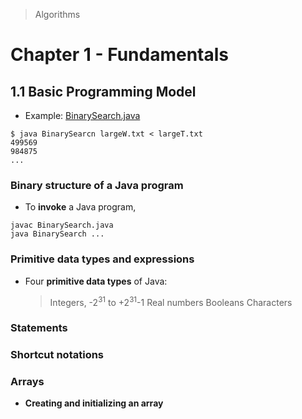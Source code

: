 > Algorithms

# Chapter 1 - Fundamentals

## 1.1 Basic Programming Model

* Example: [BinarySearch.java](BinarySearch.java)

```
$ java BinarySearcn largeW.txt < largeT.txt
499569
984875
...
```

### Binary structure of a Java program

* To **invoke** a Java program,

```
javac BinarySearch.java
java BinarySearch ...
```

### Primitive data types and expressions

* Four **primitive data types** of Java:

  > Integers, -2<sup>31</sup> to +2<sup>31</sup>-1
  > Real numbers
  > Booleans
  > Characters

### Statements

### Shortcut notations

### Arrays

* **Creating and initializing an array**